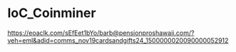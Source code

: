 # IoC_Coinminer
https://eoaclk.com/sEfEet1bYo/barb@pensionproshawaii.com/?veh=eml&adid=comms_nov19cardsandgifts24_1500000020090000052912
